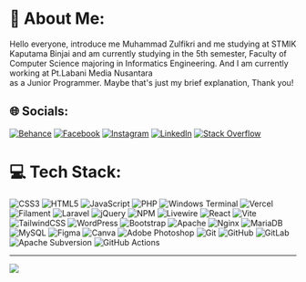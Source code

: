 # 💫 About Me:

Hello everyone, introduce me Muhammad Zulfikri and me studying at STMIK Kaputama Binjai and am currently studying in the 5th semester, Faculty of Computer Science majoring in Informatics Engineering. And I am currently working at Pt.Labani Media Nusantara<br> as a Junior Programmer. Maybe that's just my brief explanation, Thank you!

## 🌐 Socials:

[![Behance](https://img.shields.io/badge/Behance-1769ff?logo=behance&logoColor=white)](https://behance.net/mzulfikri) [![Facebook](https://img.shields.io/badge/Facebook-%231877F2.svg?logo=Facebook&logoColor=white)](https://facebook.com/Pikri123098) [![Instagram](https://img.shields.io/badge/Instagram-%23E4405F.svg?logo=Instagram&logoColor=white)](https://instagram.com/mzullfikri) [![LinkedIn](https://img.shields.io/badge/LinkedIn-%230077B5.svg?logo=linkedin&logoColor=white)](https://linkedin.com/in/muhammad-zulfikri-a1698230b) [![Stack Overflow](https://img.shields.io/badge/-Stackoverflow-FE7A16?logo=stack-overflow&logoColor=white)](https://stackoverflow.com/users/28308725)

# 💻 Tech Stack:

![CSS3](https://img.shields.io/badge/css3-%231572B6.svg?style=flat&logo=css3&logoColor=white) ![HTML5](https://img.shields.io/badge/html5-%23E34F26.svg?style=flat&logo=html5&logoColor=white) ![JavaScript](https://img.shields.io/badge/javascript-%23323330.svg?style=flat&logo=javascript&logoColor=%23F7DF1E) ![PHP](https://img.shields.io/badge/php-%23777BB4.svg?style=flat&logo=php&logoColor=white) ![Windows Terminal](https://img.shields.io/badge/Windows%20Terminal-%234D4D4D.svg?style=flat&logo=windows-terminal&logoColor=white) ![Vercel](https://img.shields.io/badge/vercel-%23000000.svg?style=flat&logo=vercel&logoColor=white) ![Filament](https://img.shields.io/badge/Filament-FFAA00?style=flat&logoColor=%23000000) ![Laravel](https://img.shields.io/badge/laravel-%23FF2D20.svg?style=flat&logo=laravel&logoColor=white) ![jQuery](https://img.shields.io/badge/jquery-%230769AD.svg?style=flat&logo=jquery&logoColor=white) ![NPM](https://img.shields.io/badge/NPM-%23CB3837.svg?style=flat&logo=npm&logoColor=white) ![Livewire](https://img.shields.io/badge/livewire-%234e56a6.svg?style=flat&logo=livewire&logoColor=white) ![React](https://img.shields.io/badge/react-%2320232a.svg?style=flat&logo=react&logoColor=%2361DAFB) ![Vite](https://img.shields.io/badge/vite-%23646CFF.svg?style=flat&logo=vite&logoColor=white) ![TailwindCSS](https://img.shields.io/badge/tailwindcss-%2338B2AC.svg?style=flat&logo=tailwind-css&logoColor=white) ![WordPress](https://img.shields.io/badge/WordPress-%23117AC9.svg?style=flat&logo=WordPress&logoColor=white) ![Bootstrap](https://img.shields.io/badge/bootstrap-%238511FA.svg?style=flat&logo=bootstrap&logoColor=white) ![Apache](https://img.shields.io/badge/apache-%23D42029.svg?style=flat&logo=apache&logoColor=white) ![Nginx](https://img.shields.io/badge/nginx-%23009639.svg?style=flat&logo=nginx&logoColor=white) ![MariaDB](https://img.shields.io/badge/MariaDB-003545?style=flat&logo=mariadb&logoColor=white) ![MySQL](https://img.shields.io/badge/mysql-4479A1.svg?style=flat&logo=mysql&logoColor=white) ![Figma](https://img.shields.io/badge/figma-%23F24E1E.svg?style=flat&logo=figma&logoColor=white) ![Canva](https://img.shields.io/badge/Canva-%2300C4CC.svg?style=flat&logo=Canva&logoColor=white) ![Adobe Photoshop](https://img.shields.io/badge/adobe%20photoshop-%2331A8FF.svg?style=flat&logo=adobe%20photoshop&logoColor=white) ![Git](https://img.shields.io/badge/git-%23F05033.svg?style=flat&logo=git&logoColor=white) ![GitHub](https://img.shields.io/badge/github-%23121011.svg?style=flat&logo=github&logoColor=white) ![GitLab](https://img.shields.io/badge/gitlab-%23181717.svg?style=flat&logo=gitlab&logoColor=white) ![Apache Subversion](https://img.shields.io/badge/subversion-%23809CC9.svg?style=flat&logo=subversion&logoColor=white) ![GitHub Actions](https://img.shields.io/badge/github%20actions-%232671E5.svg?style=flat&logo=githubactions&logoColor=white)

---

[![](https://visitcount.itsvg.in/api?id=mzulfikri&icon=6&color=5)](https://visitcount.itsvg.in)

<!-- Proudly created with GPRM ( https://gprm.itsvg.in ) -->
